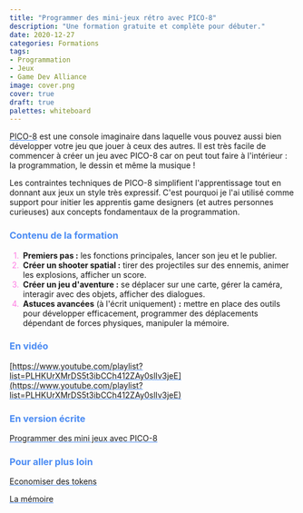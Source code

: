 ```yaml
---
title: "Programmer des mini-jeux rétro avec PICO-8"
description: "Une formation gratuite et complète pour débuter."
date: 2020-12-27
categories: Formations
tags:
- Programmation
- Jeux
- Game Dev Alliance
image: cover.png
cover: true
draft: true
palettes: whiteboard
---
```


<style>
ul, ol {
  list-style: none; /* Remove default bullets */
}
ol {
  counter-reset: li;
}
ol li::before, ul li::before {
  color: #FF7BE2;
  display: inline-block;
  width: 1em;
}
ol li::before {
  content: counter(li) ".";
  margin-left: -1.5em;
  margin-right: 0.5em;
  text-align: right;
}
ol li {
  counter-increment: li;
}
ul li::before {
  content: "\2022";  /* \2022 is the CSS Code/unicode for a bullet */
  font-weight: bold;
  margin-left: -1em;
}
em {
  font-style: normal;
  color: #4A8BF3;
}
a {
  text-decoration-color: #4A8BF3;
}
h2, h3 {
  color: #4A8BF3;
}
</style>

[PICO-8](https://www.lexaloffle.com/pico-8.php) est une console imaginaire dans laquelle vous pouvez aussi bien développer votre jeu que jouer à ceux des autres. Il est très facile de commencer à créer un jeu avec PICO-8 car on peut tout faire à l'intérieur : la programmation, le dessin et même la musique !

Les contraintes techniques de PICO-8 simplifient l'apprentissage tout en donnant aux jeux un style très expressif. C'est pourquoi je l'ai utilisé comme support pour initier les apprentis game designers (et autres personnes curieuses) aux concepts fondamentaux de la programmation.

### Contenu de la formation

1. **Premiers pas :** les fonctions principales, lancer son jeu et le publier.
2. **Créer un shooter spatial :** tirer des projectiles sur des ennemis, animer les explosions, afficher un score.
3. **Créer un jeu d'aventure :** se déplacer sur une carte, gérer la caméra, interagir avec des objets, afficher des dialogues.
4. **Astuces avancées** (à l'écrit uniquement) **:** mettre en place des outils pour développer efficacement, programmer des déplacements dépendant de forces physiques, manipuler la mémoire.

### En vidéo

[https://www.youtube.com/playlist?list=PLHKUrXMrDS5t3ibCCh412ZAy0slIv3jeE](https://www.youtube.com/playlist?list=PLHKUrXMrDS5t3ibCCh412ZAy0slIv3jeE)

### En version écrite

[Programmer des mini jeux avec PICO-8](https://fairedesjeux.fr/pico-8/)

### Pour aller plus loin

[Economiser des tokens](https://wiki.gamedevalliance.fr/pico-8/tokens/)

[La mémoire](https://wiki.gamedevalliance.fr/pico-8/memoire/)
